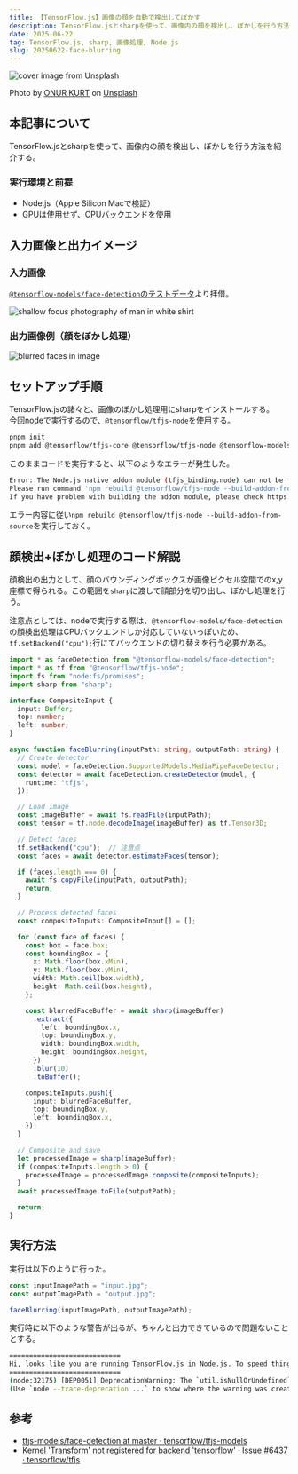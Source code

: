 ```yaml
---
title: 【TensorFlow.js】画像の顔を自動で検出してぼかす
description: TensorFlow.jsとsharpを使って、画像内の顔を検出し、ぼかしを行う方法を紹介する。 
date: 2025-06-22
tag: TensorFlow.js, sharp, 画像処理, Node.js
slug: 20250622-face-blurring
---
```



![cover image from Unsplash](/assets/blog/20250622-face-blurring/cover.webp)

Photo by [ONUR KURT](https://unsplash.com/@bykurt?utm_content=creditCopyText&utm_medium=referral&utm_source=unsplash) on [Unsplash](https://unsplash.com/photos/a-blurry-photo-of-a-woman-standing-in-front-of-a-body-of-water-XPf9VLspq7E?utm_content=creditCopyText&utm_medium=referral&utm_source=unsplash)

## 本記事について

TensorFlow.jsとsharpを使って、画像内の顔を検出し、ぼかしを行う方法を紹介する。

### 実行環境と前提

- Node.js（Apple Silicon Macで検証）
- GPUは使用せず、CPUバックエンドを使用

## 入力画像と出力イメージ

### 入力画像

[`@tensorflow-models/face-detection`のテストデータ](https://github.com/tensorflow/tfjs-models/blob/master/face-detection/test_data/portrait.jpg)より拝借。

![shallow focus photography of man in white shirt](/assets/blog/20250622-face-blurring/input.webp)

### 出力画像例（顔をぼかし処理）

![blurred faces in image](/assets/blog/20250622-face-blurring/output.webp)

## セットアップ手順

TensorFlow.jsの諸々と、画像のぼかし処理用にsharpをインストールする。  
今回nodeで実行するので、`@tensorflow/tfjs-node`を使用する。

```bash
pnpm init
pnpm add @tensorflow/tfjs-core @tensorflow/tfjs-node @tensorflow-models/face-detection sharp
```

このままコードを実行すると、以下のようなエラーが発生した。

```bash
Error: The Node.js native addon module (tfjs_binding.node) can not be found at path:<省略>/node_modules/.pnpm/@tensorflow+tfjs-node@4.22.0_seedrandom@3.0.5/node_modules/@tensorflow/tfjs-node/lib/napi-v8/tfjs_binding.node. 
Please run command 'npm rebuild @tensorflow/tfjs-node --build-addon-from-source' to rebuild the native addon module. 
If you have problem with building the addon module, please check https://github.com/tensorflow/tfjs/blob/master/tfjs-node/WINDOWS_TROUBLESHOOTING.md or file an issue.
```

エラー内容に従い`npm rebuild @tensorflow/tfjs-node --build-addon-from-source`を実行しておく。

## 顔検出+ぼかし処理のコード解説

顔検出の出力として、顔のバウンディングボックスが画像ピクセル空間でのx,y座標で得られる。この範囲を`sharp`に渡して顔部分を切り出し、ぼかし処理を行う。

注意点としては、nodeで実行する際は、`@tensorflow-models/face-detection`の顔検出処理はCPUバックエンドしか対応していないっぽいため、`tf.setBackend("cpu");`行にてバックエンドの切り替えを行う必要がある。

```ts
import * as faceDetection from "@tensorflow-models/face-detection";
import * as tf from "@tensorflow/tfjs-node";
import fs from "node:fs/promises";
import sharp from "sharp";

interface CompositeInput {
  input: Buffer;
  top: number;
  left: number;
}

async function faceBlurring(inputPath: string, outputPath: string) {
  // Create detector
  const model = faceDetection.SupportedModels.MediaPipeFaceDetector;
  const detector = await faceDetection.createDetector(model, {
    runtime: "tfjs",
  });

  // Load image
  const imageBuffer = await fs.readFile(inputPath);
  const tensor = tf.node.decodeImage(imageBuffer) as tf.Tensor3D;

  // Detect faces
  tf.setBackend("cpu");  // 注意点
  const faces = await detector.estimateFaces(tensor);

  if (faces.length === 0) {
    await fs.copyFile(inputPath, outputPath);
    return;
  }

  // Process detected faces
  const compositeInputs: CompositeInput[] = [];

  for (const face of faces) {
    const box = face.box;
    const boundingBox = {
      x: Math.floor(box.xMin),
      y: Math.floor(box.yMin),
      width: Math.ceil(box.width),
      height: Math.ceil(box.height),
    };

    const blurredFaceBuffer = await sharp(imageBuffer)
      .extract({
        left: boundingBox.x,
        top: boundingBox.y,
        width: boundingBox.width,
        height: boundingBox.height,
      })
      .blur(10)
      .toBuffer();

    compositeInputs.push({
      input: blurredFaceBuffer,
      top: boundingBox.y,
      left: boundingBox.x,
    });
  }

  // Composite and save
  let processedImage = sharp(imageBuffer);
  if (compositeInputs.length > 0) {
    processedImage = processedImage.composite(compositeInputs);
  }
  await processedImage.toFile(outputPath);

  return;
}
```

## 実行方法

実行は以下のように行った。

```ts
const inputImagePath = "input.jpg";
const outputImagePath = "output.jpg";

faceBlurring(inputImagePath, outputImagePath);
```

実行時に以下のような警告が出るが、ちゃんと出力できているので問題ないこととする。

```bash
============================
Hi, looks like you are running TensorFlow.js in Node.js. To speed things up dramatically, install our node backend, visit https://github.com/tensorflow/tfjs-node for more details. 
============================
(node:32175) [DEP0051] DeprecationWarning: The `util.isNullOrUndefined` API is deprecated. Please use `arg === null || arg === undefined` instead.
(Use `node --trace-deprecation ...` to show where the warning was created)
```

## 参考

- [tfjs-models/face-detection at master · tensorflow/tfjs-models](https://github.com/tensorflow/tfjs-models/tree/master/face-detection#face-detection)
- [Kernel 'Transform' not registered for backend 'tensorflow' · Issue #6437 · tensorflow/tfjs](https://github.com/tensorflow/tfjs/issues/6437)
